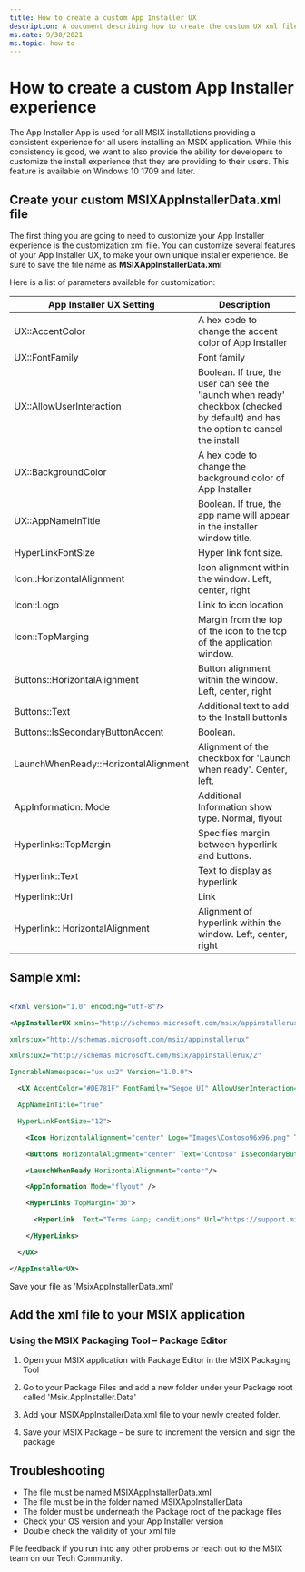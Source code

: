 ```yaml
---
title: How to create a custom App Installer UX
description: A document describing how to create the custom UX xml file and how to add it to your MSIX package to create a custom look and feel for your App Installer installs.
ms.date: 9/30/2021
ms.topic: how-to
---
```


# How to create a custom App Installer experience

The App Installer App is used for all MSIX installations providing a consistent experience for all users installing an MSIX application. While this consistency is good, we want to also provide the ability for developers to customize the install experience that they are providing to their users. This feature is available on Windows 10 1709 and later.

## Create your custom MSIXAppInstallerData.xml file

The first thing you are going to need to customize your App Installer experience is the customization xml file. You can customize several features of your App Installer UX, to make your own unique installer experience. Be sure to save the file name as **MSIXAppInstallerData.xml**

Here is a list of parameters available for customization:

| App Installer UX Setting | Description |
| --- | --- |
| UX::AccentColor | A hex code to change the accent color of App Installer |
| UX::FontFamily | Font family |
| UX::AllowUserInteraction | Boolean. If true, the user can see the &#39;launch when ready&#39; checkbox (checked by default) and has the option to cancel the install |
| UX::BackgroundColor | A hex code to change the background color of App Installer |
| UX::AppNameInTitle | Boolean. If true, the app name will appear in the installer window title. |
| HyperLinkFontSize | Hyper link font size. |
| Icon::HorizontalAlignment | Icon alignment within the window. Left, center, right |
| Icon::Logo | Link to icon location |
| Icon::TopMarging | Margin from the top of the icon to the top of the application window. |
| Buttons::HorizontalAlignment | Button alignment within the window. Left, center, right |
| Buttons::Text | Additional text to add to the Install buttonIs |
| Buttons::IsSecondaryButtonAccent | Boolean. |
| LaunchWhenReady::HorizontalAlignment | Alignment of the checkbox for &#39;Launch when ready&#39;. Center, left. |
| AppInformation::Mode | Additional Information show type. Normal, flyout |
| Hyperlinks::TopMargin | Specifies margin between hyperlink and buttons. |
| Hyperlink::Text | Text to display as hyperlink |
| Hyperlink::Url | Link |
| Hyperlink:: HorizontalAlignment | Alignment of hyperlink within the window. Left, center, right |

## Sample xml:
```xml

<?xml version="1.0" encoding="utf-8"?> 

<AppInstallerUX xmlns="http://schemas.microsoft.com/msix/appinstallerux"  

xmlns:ux="http://schemas.microsoft.com/msix/appinstallerux" 

xmlns:ux2="http://schemas.microsoft.com/msix/appinstallerux/2" 

IgnorableNamespaces="ux ux2" Version="1.0.0"> 

  <UX AccentColor="#DE781F" FontFamily="Segoe UI" AllowUserInteraction="false" BackgroundColor="#F3F3F3"  

  AppNameInTitle="true"  

  HyperLinkFontSize="12"> 

    <Icon HorizontalAlignment="center" Logo="Images\Contoso96x96.png" TopMargin="70"/> 

    <Buttons HorizontalAlignment="center" Text="Contoso" IsSecondaryButtonAccent="false"/> 

    <LaunchWhenReady HorizontalAlignment="center"/> 

    <AppInformation Mode="flyout" /> 

    <HyperLinks TopMargin="30"> 

      <HyperLink  Text="Terms &amp; conditions" Url="https://support.microsoft.com/" HorizontalAlignment="center"/> 

    </HyperLinks> 

  </UX> 

</AppInstallerUX> 

```

Save your file as &#39;MsixAppInstallerData.xml&#39;

## Add the xml file to your MSIX application

### Using the MSIX Packaging Tool – Package Editor

1) Open your MSIX application with Package Editor in the MSIX Packaging Tool

2) Go to your Package Files and add a new folder under your Package root called &#39;Msix.AppInstaller.Data&#39;

3) Add your MSIXAppInstallerData.xml file to your newly created folder.

4) Save your MSIX Package – be sure to increment the version and sign the package

## Troubleshooting

- The file must be named MSIXAppInstallerData.xml
- The file must be in the folder named MSIXAppInstallerData
- The folder must be underneath the Package root of the package files
- Check your OS version and your App Installer version
- Double check the validity of your xml file

File feedback if you run into any other problems or reach out to the MSIX team on our Tech Community.
